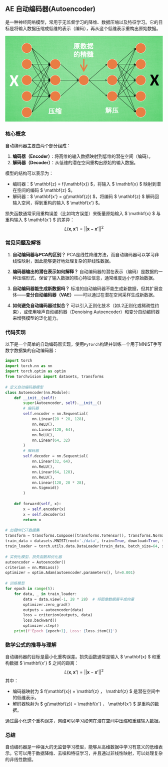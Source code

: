 ## AE **自动编码器(Autoencoder)** 
是一种神经网络模型，常用于无监督学习的降维、数据压缩以及特征学习。它的目标是将输入数据压缩成低维的表示（编码），再从这个低维表示重构出原始数据。

![ae](./pics/AE_1.png)

### 核心概念
自动编码器主要由两个部分组成：
1. **编码器（Encoder）**：将高维的输入数据映射到低维的潜在空间（编码）。
2. **解码器（Decoder）**：从低维的潜在空间重构出原始的输入数据。

模型的结构可以表示为：
- 编码器：$ \mathbf{z} = f(\mathbf{x}) $，将输入 $ \mathbf{x} $ 映射到潜在空间的编码 $ \mathbf{z} $。
- 解码器：$ \mathbf{x'} = g(\mathbf{z}) $，将编码 $ \mathbf{z} $ 解码回输入空间，得到重构的输入 $ \mathbf{x'} $。

损失函数通常采用重构误差（比如均方误差）来衡量原始输入 $ \mathbf{x} $ 与重构输入 $ \mathbf{x'} $ 的差异：
$$
L(\mathbf{x}, \mathbf{x'}) = ||\mathbf{x} - \mathbf{x'}||^2
$$

### 常见问题及解答
1. **自动编码器与PCA的区别？**
   PCA是线性降维方法，而自动编码器可以学习非线性映射，因此能够更好地处理复杂的非线性数据。

2. **编码器输出的潜在表示如何解释？**
   自动编码器的潜在表示（编码）是数据的一种压缩形式，保留了输入数据的核心特征信息，通常维度远小于原始数据。

3. **自动编码器能生成新数据吗？**
   标准的自动编码器不能生成新数据，但其扩展变体——**变分自动编码器（VAE）**——可以通过在潜在空间采样生成新数据。

4. **如何避免自动编码器过拟合？**
   可以引入正则化技术（如L2正则化或稀疏性约束），或使用噪声自动编码器（Denoising Autoencoder）和变分自动编码器来增强模型的泛化能力。

### 代码实现
以下是一个简单的自动编码器实现，使用`PyTorch`构建并训练一个用于MNIST手写数字数据集的自动编码器：

```python
import torch
import torch.nn as nn
import torch.optim as optim
from torchvision import datasets, transforms

# 定义自动编码器模型
class Autoencoder(nn.Module):
    def __init__(self):
        super(Autoencoder, self).__init__()
        # 编码器
        self.encoder = nn.Sequential(
            nn.Linear(28 * 28, 128),
            nn.ReLU(),
            nn.Linear(128, 64),
            nn.ReLU(),
            nn.Linear(64, 32)
        )
        # 解码器
        self.decoder = nn.Sequential(
            nn.Linear(32, 64),
            nn.ReLU(),
            nn.Linear(64, 128),
            nn.ReLU(),
            nn.Linear(128, 28 * 28),
            nn.Sigmoid()
        )
    
    def forward(self, x):
        x = self.encoder(x)
        x = self.decoder(x)
        return x

# 加载MNIST数据集
transform = transforms.Compose([transforms.ToTensor(), transforms.Normalize((0.5,), (0.5,))])
train_data = datasets.MNIST(root='./data', train=True, download=True, transform=transform)
train_loader = torch.utils.data.DataLoader(train_data, batch_size=64, shuffle=True)

# 实例化模型、损失函数和优化器
autoencoder = Autoencoder()
criterion = nn.MSELoss()
optimizer = optim.Adam(autoencoder.parameters(), lr=0.001)

# 训练模型
for epoch in range(5):
    for data, _ in train_loader:
        data = data.view(-1, 28 * 28)  # 将图像数据展平成向量
        optimizer.zero_grad()
        outputs = autoencoder(data)
        loss = criterion(outputs, data)
        loss.backward()
        optimizer.step()
    print(f'Epoch {epoch+1}, Loss: {loss.item()}')
```

### 数学公式的推导与理解
自动编码器的目标是最小化重构误差。损失函数通常是输入 $ \mathbf{x} $ 和重构数据 $ \mathbf{x'} $ 之间的距离：
$$
L(\mathbf{x}, \mathbf{x'}) = ||\mathbf{x} - \mathbf{x'}||^2
$$
其中：
- 编码器映射为 $ f(\mathbf{x}) = \mathbf{z} $，$ \mathbf{z} $ 是潜在空间中的低维表示。
- 解码器映射为 $ g(\mathbf{z}) = \mathbf{x'} $，$ \mathbf{x'} $ 是重构的数据。

通过最小化这个重构误差，网络可以学习如何在潜在空间中压缩和重建输入数据。

### 总结
自动编码器是一种强大的无监督学习模型，能够从高维数据中学习有意义的低维表示。它可以用于数据降维、去噪和特征学习，并且通过非线性映射，可以处理复杂的非线性数据。
